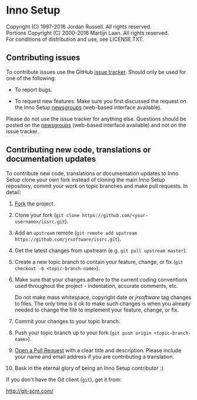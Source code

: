 Inno Setup
==========

Copyright (C) 1997-2016 Jordan Russell. All rights reserved.  
Portions Copyright (C) 2000-2016 Martijn Laan. All rights reserved.  
For conditions of distribution and use, see LICENSE.TXT.

Contributing issues
-------------------

To contribute issues use the GitHub [issue tracker](https://www.github.com/jrsoftware/issrc/issues).
Should only be used for one of the following:

- To report bugs.

- To request new features. Make sure you first discussed the request on the Inno
 Setup [newsgroups](http://www.jrsoftware.org/newsgroups.php)
(web-based interface available).

Please do not use the issue tracker for anything else. Questions should be
posted on the [newsgroups](http://www.jrsoftware.org/newsgroups.php)
(web-based interface available) and not on the issue tracker.

Contributing new code, translations or documentation updates
------------------------------------------------------------

To contribute new code, translations or documentation updates to Inno Setup
clone your own fork instead of cloning the main Inno Setup repository, commit
your work on topic branches and make pull requests. In detail:

1. [Fork](http://help.github.com/fork-a-repo/) the project.

2. Clone your fork (`git clone https://github.com/<your-username>/issrc.git`).

3. Add an `upstream` remote (`git remote add upstream
   https://github.com/jrsoftware/issrc.git`).

4. Get the latest changes from upstream (e.g. `git pull upstream master`).

5. Create a new topic branch to contain your feature, change, or fix (`git
   checkout -b <topic-branch-name>`).

6. Make sure that your changes adhere to the current coding conventions used
   throughout the project - indentation, accurate comments, etc.

   Do not make mass whitespace, copyright date or $jrsoftware$ tag changes to
   files. The only time is it ok to make such changes is when you already needed
   to change the file to implement your feature, change, or fix.

7. Commit your changes to your topic branch.

8. Push your topic branch up to your fork (`git push origin
   <topic-branch-name>`).

9. [Open a Pull Request](http://help.github.com/send-pull-requests/) with a
    clear title and description. Please include your name and email address if
	  you are contributing a translation.

10. Bask in the eternal glory of being an Inno Setup contributor :)

If you don't have the Git client (`git`), get it from:

http://git-scm.com/